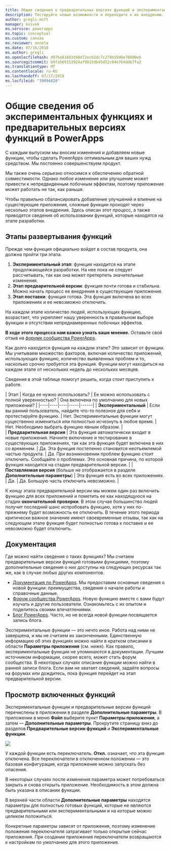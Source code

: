 ```yaml
---
title: Общие сведения о предварительных версиях функций и экспериментальных функциях | Документация Майкрософт
description: Тестируйте новые возможности и переходите к их внедрению.
author: gregli-msft
manager: kvivek
ms.service: powerapps
ms.topic: conceptual
ms.custom: canvas
ms.reviewer: anneta
ms.date: 07/16/2018
ms.author: gregli
ms.openlocfilehash: d976a81603d48d72ecb2dc7c279b59d0e70800eb
ms.sourcegitcommit: b9fa569153924af9815db45d52c04e764ddb7fa2
ms.translationtype: HT
ms.contentlocale: ru-RU
ms.lasthandoff: 07/17/2018
ms.locfileid: "39094828"
---
```

# <a name="understand-experimental-and-preview-features-in-powerapps"></a>Общие сведения об экспериментальных функциях и предварительных версиях функций в PowerApps

С каждым выпуском мы вносим изменения и добавляем новые функции, чтобы сделать PowerApps оптимальным для ваших нужд средством. Мы постоянно совершенствуем продукт.  

Мы также очень серьезно относимся к обеспечению обратной совместимости. Однако любое изменение или улучшение может привести к непредвиденным побочным эффектам, поэтому приложение может работать не так, как раньше.

Чтобы правильно сбалансировать добавление улучшений и влияние на существующие приложения, сложные функции проходят через несколько этапов внедрения. Здесь описан этот процесс, а также приводятся сведения об использовании функций, которые находятся на этапе разработки.

## <a name="feature-roll-out-stages"></a>Этапы развертывания функций

Прежде чем функция официально войдет в состав продукта, она должна пройти три этапа.

1. **Экспериментальный этап**: функция находится на этапе продолжающейся разработки. На нее пока не следует рассчитывать, так как она может претерпеть значительные изменения.
1. **Этап предварительной версии**: функция почти готова и стабильна. Можно начать процесс ее внедрения в существующие приложения.
1. **Этап поставки**: функция готова. Эта функция включена во всех приложениях и ее невозможно отключить.

На каждом этапе количество людей, использующих функцию, возрастает, что укрепляет нашу уверенность в правильном выборе функции и отсутствии непреднамеренных побочных эффектов.

**В ходе этого процесса нам важно узнать ваше мнение.**  Оставьте свой отзыв на [форуме сообщества PowerApps](https://powerusers.microsoft.com/t5/PowerApps-Community/ct-p/PowerApps1).

Как долго находится функция на каждом этапе? Это зависит от функции. Мы учитываем множество факторов, включая количество приложений, использующих функцию, количество выявленных проблем и то, насколько срочно требуется эта функция. Функции могут находиться на каждом этапе от нескольких недель до нескольких месяцев.

Сведения в этой таблице помогут решить, когда стоит приступить к работе. 

| Этап | Когда ее нужно использовать? | Ее можно использовать с полной уверенностью? | Она включена по умолчанию для новых приложений? | 
|----|----|----|-----|------|
| **Экспериментальный** | Если вы ранний пользователь, найдите что-то полезное для себя и протестируйте функцию. | Нет.  Экспериментальные функции могут существенно измениться или полностью исчезнуть в любое время. | Нет. Необходимо выбрать функцию явным образом.  |  
| **Предварительная версия** | Эта функция автоматически входит в новые приложения.  Начните включение и тестирование в существующих приложениях, так как эта функция будет включена в них со временем. | Да. Эта функция постепенно становится неотъемлемой частью продукта.  | Да. При возникновении проблем функцию стоит отключить.  Сообщайте о проблемах. Это основная причина, по которой функция находится на стадии предварительной версии. | 
| **Поставляемая версия** (больше не отображается в разделе **Дополнительные параметры**) | Эта функция есть во всех приложениях. | Да. | Да.  Большую часть отключить невозможно.  |  

К концу этапа предварительной версии мы можем один раз включить функцию для всех приложений и пометить ее как находящуюся на стадии **окончательной проверки**.  В этом случае большинство людей получит последний шанс испробовать функцию, хотя у них по-прежнему будет возможность ее отключить. В течение этого периода критически важное значение имеют своевременные отзывы, так как на следующем этапе функция будет полностью готова к поставке и ее невозможно будет отключить.  

## <a name="documentation"></a>Документация

Где можно найти сведения о таких функциях?  Мы считаем предварительные версии функций готовыми функциями, поэтому дополнительные сведения о них доступны на следующих ресурсах так же, как в случае любых других компонентов. 
- [Документация по PowerApps](https://docs.microsoft.com/en-us/powerapps/maker/canvas-apps/getting-started). Мы предоставим основные сведения о новой функции: преимущества, сведения о начале работы и справочные данные.
- [Форум сообщества PowerApps](https://powerusers.microsoft.com/t5/PowerApps-Community/ct-p/PowerApps1).  Новую функцию вместе с вами будут изучать и другие пользователи. Ознакомьтесь с их опытом и поделитесь своими впечатлениями.
- [Блог PowerApps](https://powerapps.microsoft.com/en-us/blog/).  Часто, но не всегда новой функции посвящается запись блога.

Экспериментальные функции — это нечто иное.  Работа над ними не завершена, и мы не считаем их законченными. Единственную информацию об этих функциях можно найти в кратком описании в области **Параметры приложения** (см. ниже). Как правило, экспериментальные функции не упоминаются в документации. Лучшим источником информации, скорее всего, может стать форум сообщества.  В некоторых случаях описание функции можно найти в ранней записи блога.  Если вам не хватает сведений, задайте вопросы на форумах или дождитесь, пока функция перейдет на этап предварительной версии.

## <a name="controlling-which-features-are-enabled"></a>Просмотр включенных функций

Экспериментальные функции и предварительные версии функций перечислены в приложении в разделе **Дополнительные параметры**.  В приложении в меню **Файл** выберите пункт **Параметры приложения**, а затем — **Дополнительные параметры**. Прокрутите страницу вниз до разделов **Предварительные версии функций** и **Экспериментальные функции**.

![](media/working-with-experimental/advanced-settings.png)

У каждой функции есть переключатель.  **Откл.** означает, что эта функция отключена.  Все переключатели в отключенном положении — это базовая конфигурация, когда приложение можно запускать без опасения.

В некоторых случаях после изменения параметра может потребоваться закрыть и снова открыть приложение.  Необходимость в этом должна быть указана в описании функции.

В верхней части области **Дополнительные параметры** находятся параметры для полностью готовых функций, которые не являются предварительными или экспериментальными и на которые можно целиком положиться. 

Конкретные параметры зависят от приложения, поэтому изменение положения переключателя затрагивает только открытые сейчас приложения. При создании приложения переключатели возвращаются к настройкам по умолчанию для этого приложения.
